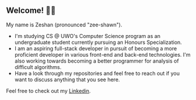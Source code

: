 <br>
<h2 align="left">Welcome! 👋🏼</h2> 

My name is Zeshan (pronounced "zee-shawn").

- I'm studying CS @ UWO's Computer Science program as an undergraduate student currently pursuing an Honours Specialization.
- I am an aspiring full-stack developer in pursuit of becoming a more proficient developer in various front-end and back-end technologies. I'm also working towards becoming a better programmer for analysis of difficult algorithms.
- Have a look through my repositories and feel free to reach out if you want to discuss anything that you see here.


Feel free to check out my [Linkedin](https://www.linkedin.com/in/zeshanahmed/).

